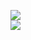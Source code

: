 [![](https://img.shields.io/badge/Made%20With-Github%20Spray-lightgrey.svg?style=for-the-badge&logo=github)](https://github.com/Annihil/github-spray#1348)  
[![](https://i.imgur.com/2DrTn0Z.gif)](https://github.com/Annihil/github-spray)